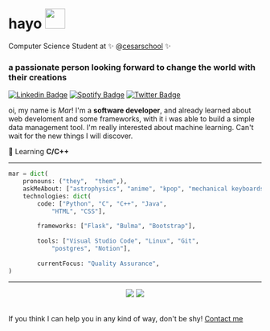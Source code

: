 # hayo  <img src="https://media4.giphy.com/media/yGhIqFuOx84KY/giphy.gif" width="40">

Computer Science Student at ✨ @[cesarschool](http://www.cesar.school) ✨ 

### a passionate person looking forward to change the world with their creations 

[![Linkedin Badge](https://img.shields.io/badge/-Mar-blue?style=flat-square&logo=Linkedin&logoColor=white&link=https://www.linkedin.com/in/mariana-galdino-059243174/)](https://www.linkedin.com/in/mariana-galdino-059243174/) [![Spotify Badge](https://img.shields.io/badge/Spotify-%231ED760.svg?&style=flat-square&logo=spotify&logoColor=white&link=https://open.spotify.com/user/9ssz7ctwi8prfhuo7whd9ojkf)](https://open.spotify.com/user/9ssz7ctwi8prfhuo7whd9ojkf) [![Twitter Badge](https://img.shields.io/badge/Twitter-%230077B5.svg?&style=flat-square&logo=twitter&logoColor=white&link=https://twitter.com/asgaidino)](https://twitter.com/asgaidino)

oi, my name is _Mar_! I'm a **software developer**, and already learned about web develoment and some frameworks, with it i was able to build a simple data management tool. I'm really interested about machine learning. Can't wait for the new things I will discover.

🌱 Learning **C/C++** 

---

```python
mar = dict(
    pronouns: ("they",  "them",),
    askMeAbout: ["astrophysics", "anime", "kpop", "mechanical keyboards", "audio design"],
    technologies: dict(
        code: ["Python", "C", "C++", "Java", 
            "HTML", "CSS"],
            
        frameworks: ["Flask", "Bulma", "Bootstrap"],
        
        tools: ["Visual Studio Code", "Linux", "Git", 
            "postgres", "Notion"],
            
        currentFocus: "Quality Assurance",
)
```

---

<p align="center">
  <img src ="https://github-readme-stats.vercel.app/api?username=bymar&show_icons=true&count_private=true&theme=darcula&hide_border=true,contribs&bg_color=00000000">
  <img src ="https://github-readme-stats.vercel.app/api/top-langs/?username=bymar&layout=compact&hide_border=true&theme=darcula&bg_color=00000000">
  <br>
  <br>
</p>

If you think I can help you in any kind of way, don't be shy! [Contact me](mailto:mgaldinoas@gmail.com)
